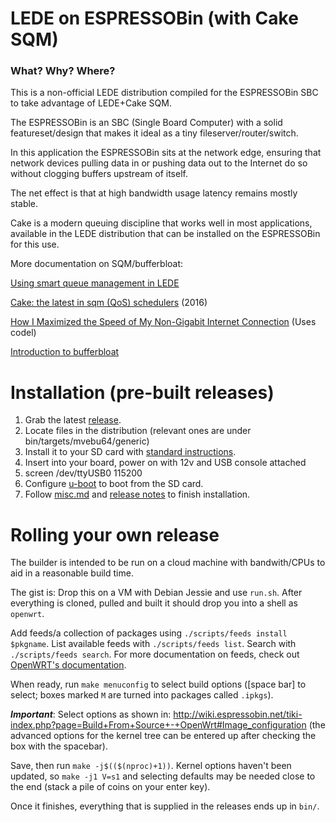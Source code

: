 # LEDE on ESPRESSOBin (with Cake SQM)

### What? Why? Where?

This is a non-official LEDE distribution compiled for the ESPRESSOBin SBC to take advantage of LEDE+Cake SQM.

The ESPRESSOBin is an SBC (Single Board Computer) with a solid featureset/design that makes it ideal as a tiny fileserver/router/switch.

In this application the ESPRESSOBin sits at the network edge, ensuring that network devices pulling data in or pushing data out to the Internet do so without clogging buffers upstream of itself. 

The net effect is that at high bandwidth usage latency remains mostly stable. 

Cake is a modern queuing discipline that works well in most applications, available in the LEDE distribution that can be installed on the ESPRESSOBin for this use.

More documentation on SQM/bufferbloat:

[Using smart queue management in LEDE](https://lede-project.org/docs/howto/sqm)

[Cake: the latest in sqm (QoS) schedulers](http://burntchrome.blogspot.com/2016/12/cake-latest-in-sqm-qos-schedulers.html) (2016)

[How I Maximized the Speed of My Non-Gigabit Internet Connection](https://medium.com/speedtest-by-ookla/engineer-maximizes-internet-speed-story-c3ec0e86f37a) (Uses codel)

[Introduction to bufferbloat](https://www.bufferbloat.net/projects/bloat/wiki/Introduction/)

# Installation (pre-built releases)

1. Grab the latest [release](https://github.com/davidk/espressobin-lede-sqm-cake/releases).
2. Locate files in the distribution (relevant ones are under bin/targets/mvebu64/generic) 
3. Install it to your SD card with [standard instructions](http://wiki.espressobin.net/tiki-index.php?page=Boot+from+removable+storage+-+OpenWrt#Using_MicroSD_card).
4. Insert into your board, power on with 12v and USB console attached
5. screen /dev/ttyUSB0 115200
6. Configure [u-boot](http://wiki.espressobin.net/tiki-index.php?page=Boot+from+removable+storage+-+OpenWrt#Using_MicroSD_card) to boot from the SD card.
7. Follow [misc.md](https://raw.githubusercontent.com/davidk/espressobin-lede-sqm-cake/master/misc.md) and [release notes](https://github.com/davidk/espressobin-lede-sqm-cake/releases/tag/0.02) to finish installation.

# Rolling your own release

The builder is intended to be run on a cloud machine with bandwith/CPUs to aid in a reasonable build time. 

The gist is: Drop this on a VM with Debian Jessie and use `run.sh`. After everything is cloned, pulled and built it should drop you into a shell as `openwrt`. 

Add feeds/a collection of packages using `./scripts/feeds install $pkgname`. List available feeds with `./scripts/feeds list`. Search with `./scripts/feeds search`. For more documentation on feeds, check out [OpenWRT's documentation](https://openwrt.org/docs/guide-developer/feeds).

When ready, run `make menuconfig` to select build options ([space bar] to select; boxes marked `M` are turned into packages called `.ipkgs`).

***Important***: Select options as shown in: http://wiki.espressobin.net/tiki-index.php?page=Build+From+Source+-+OpenWrt#Image_configuration (the advanced options for the kernel tree can be entered up after checking the box with the spacebar).

Save, then run `make -j$(($(nproc)+1))`. Kernel options haven't been updated, so `make -j1 V=s1` and selecting defaults may be needed close to the end (stack a pile of coins on your enter key).

Once it finishes, everything that is supplied in the releases ends up in `bin/`.
